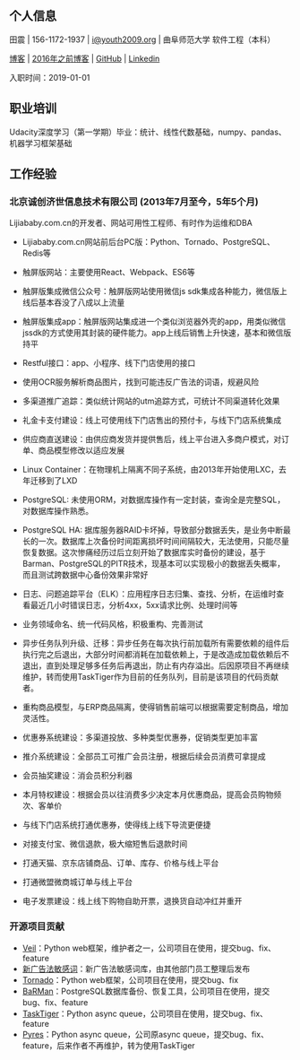 ## 个人信息

田震 | 156-1172-1937 | i@youth2009.org | 曲阜师范大学 软件工程（本科）

[博客](https://youth2009.org/) | [2016年之前博客](https://old.youth2009.org/blog/archives/) | [GitHub](https://github.com/dawncold) | [Linkedin](https://linkedin.com/in/dctz)

入职时间：2019-01-01

## 职业培训

Udacity深度学习（第一学期）毕业：统计、线性代数基础，numpy、pandas、机器学习框架基础

## 工作经验
### 北京诚创济世信息技术有限公司 (2013年7月至今，5年5个月)
Lijiababy.com.cn的开发者、网站可用性工程师、有时作为运维和DBA

* Lijiababy.com.cn网站前后台PC版：Python、Tornado、PostgreSQL、Redis等

* 触屏版网站：主要使用React、Webpack、ES6等

* 触屏版集成微信公众号：触屏版网站使用微信js sdk集成各种能力，微信版上线后基本吞没了八成以上流量

* 触屏版集成app：触屏版网站集成进一个类似浏览器外壳的app，用类似微信jssdk的方式使用其封装的硬件能力。app上线后销售上升快速，基本和微信版持平

* Restful接口：app、小程序、线下门店使用的接口

* 使用OCR服务解析商品图片，找到可能违反广告法的词语，规避风险

* 多渠道推广追踪：类似统计网站的utm追踪方式，可统计不同渠道转化效果

* 礼金卡支付建设：线上可使用线下门店售出的预付卡，与线下门店系统集成

* 供应商直送建设：由供应商发货并提供售后，线上平台进入多商户模式，对订单、商品模型修改以适应发展

* Linux Container：在物理机上隔离不同子系统，由2013年开始使用LXC，去年迁移到了LXD

* PostgreSQL: 未使用ORM，对数据库操作有一定封装，查询全是完整SQL，对数据库操作熟悉。

* PostgreSQL HA: 据库服务器RAID卡坏掉，导致部分数据丢失，是业务中断最长的一次。数据库上次备份时间距离损坏时间间隔较大，无法使用，只能尽量恢复数据。这次惨痛经历过后立刻开始了数据库实时备份的建设，基于Barman、PostgreSQL的PITR技术，现基本可以实现极小的数据丢失概率，而且测试跨数据中心备份效果非常好

* 日志、问题追踪平台（ELK）：应用程序日志归集、查找、分析，在运维时查看最近几小时错误日志，分析4xx，5xx请求比例、处理时间等

* 业务领域命名、统一代码风格，积极重构、完善测试

* 异步任务队列升级、迁移：异步任务在每次执行前加载所有需要依赖的组件后执行完之后退出，大部分时间都消耗在加载依赖上，于是改造成加载依赖后不退出，直到处理足够多任务后再退出，防止有内存溢出。后因原项目不再继续维护，转而使用TaskTiger作为目前的任务队列，目前是该项目的代码贡献者。

* 重构商品模型，与ERP商品隔离，使得销售前端可以根据需要定制商品，增加灵活性。

* 优惠券系统建设：多渠道投放、多种类型优惠券，促销类型更加丰富

* 推介系统建设：全部员工可推广会员注册，根据后续会员消费可拿提成

* 会员抽奖建设：消会员积分利器

* 本月特权建设：根据会员以往消费多少决定本月优惠商品，提高会员购物频次、客单价

* 与线下门店系统打通优惠券，使得线上线下导流更便捷

* 对接支付宝、微信退款，极大缩短售后退款时间

* 打通天猫、京东店铺商品、订单、库存、价格与线上平台

* 打通微盟微商城订单与线上平台

* 电子发票建设：线上线下购物自助开票，退换货自动冲红并重开

### 开源项目贡献
* [Veil](https://github.com/honovation/veil)：Python web框架，维护者之一，公司项目在使用，提交bug、fix、feature
* [新广告法敏感词](https://github.com/honovation/new-ad-law-words)：新广告法敏感词库，由其他部门员工整理后发布
* [Tornado](https://github.com/tornadoweb/tornado)：Python web框架，公司项目在使用，提交bug、fix
* [BaRMan](https://github.com/2ndquadrant-it/barman)：PostgreSQL数据库备份、恢复工具，公司项目在使用，提交bug、fix、feature
* [TaskTiger](https://github.com/closeio/tasktiger)：Python async queue，公司项目在使用，提交bug、fix、feature
* [Pyres](https://github.com/binarydud/pyres)：Python async queue，公司原async queue，提交bug、fix、feature，后来作者不再维护，转为使用TaskTiger
